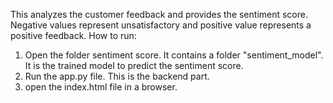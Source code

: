 This analyzes the customer feedback and provides the sentiment score. Negative values represent unsatisfactory and positive value represents a positive feedback.
How to run:
1. Open the folder sentiment score. It contains a folder "sentiment_model". It is the trained model to predict the sentiment score.
2. Run the app.py file. This is the backend part.
3. open the index.html file in a browser.

